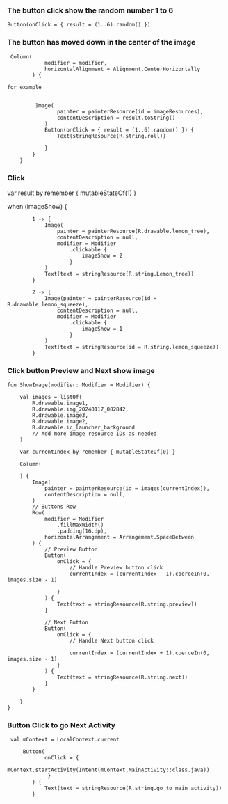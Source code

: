 ### The button click show the random number 1 to 6

````
Button(onClick = { result = (1..6).random() })

````
### The button has moved down in the center of the image

````
 Column(
            modifier = modifier,
            horizontalAlignment = Alignment.CenterHorizontally
        ) {

for example


         Image(
                painter = painterResource(id = imageResources),
                contentDescription = result.toString()
            )
            Button(onClick = { result = (1..6).random() }) {
                Text(stringResource(R.string.roll))

            }
        }
    }
````
### Click

 var result by remember { mutableStateOf(1) }


 when (imageShow) {

            1 -> {
                Image(
                    painter = painterResource(R.drawable.lemon_tree),
                    contentDescription = null,
                    modifier = Modifier
                        .clickable {
                            imageShow = 2
                        }
                )
                Text(text = stringResource(R.string.Lemon_tree))
            }

            2 -> {
                Image(painter = painterResource(id = R.drawable.lemon_squeeze),
                    contentDescription = null,
                    modifier = Modifier
                        .clickable {
                            imageShow = 1
                        }
                )
                Text(text = stringResource(id = R.string.lemon_squeeze))
            }
            
### Click button Preview and Next show image
````
fun ShowImage(modifier: Modifier = Modifier) {

    val images = listOf(
        R.drawable.image1,
        R.drawable.img_20240117_082842,
        R.drawable.image3,
        R.drawable.image2,
        R.drawable.ic_launcher_background
        // Add more image resource IDs as needed
    )

    var currentIndex by remember { mutableStateOf(0) }

    Column(

    ) {
        Image(
            painter = painterResource(id = images[currentIndex]),
            contentDescription = null,
        )
        // Buttons Row
        Row(
            modifier = Modifier
                .fillMaxWidth()
                .padding(16.dp),
            horizontalArrangement = Arrangement.SpaceBetween
        ) {
            // Preview Button
            Button(
                onClick = {
                    // Handle Preview button click
                    currentIndex = (currentIndex - 1).coerceIn(0, images.size - 1)

                }
            ) {
                Text(text = stringResource(R.string.preview))
            }

            // Next Button
            Button(
                onClick = {
                    // Handle Next button click

                    currentIndex = (currentIndex + 1).coerceIn(0, images.size - 1)
                }
            ) {
                Text(text = stringResource(R.string.next))
            }
        }

    }
}
````
### Button Click to go Next Activity 
````
 val mContext = LocalContext.current

     Button(
            onClick = {
                mContext.startActivity(Intent(mContext,MainActivity::class.java))
             }
        ) {
            Text(text = stringResource(R.string.go_to_main_activity))
        }
````
